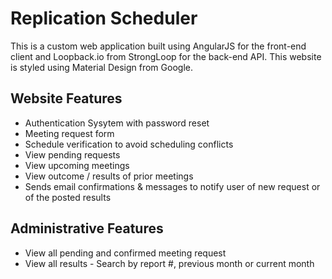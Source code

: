 # Replication Scheduler

This is a custom web application built using AngularJS for the front-end client and Loopback.io from StrongLoop for the back-end API. This website is styled using Material Design from Google.

## Website Features
* Authentication Sysytem with password reset
* Meeting request form
* Schedule verification to avoid scheduling conflicts
* View pending requests
* View upcoming meetings
* View outcome / results of prior meetings
* Sends email confirmations & messages to notify user of new request or of the posted results
## Administrative Features
* View all pending and confirmed meeting request
* View all results - Search by report #, previous month or current month
